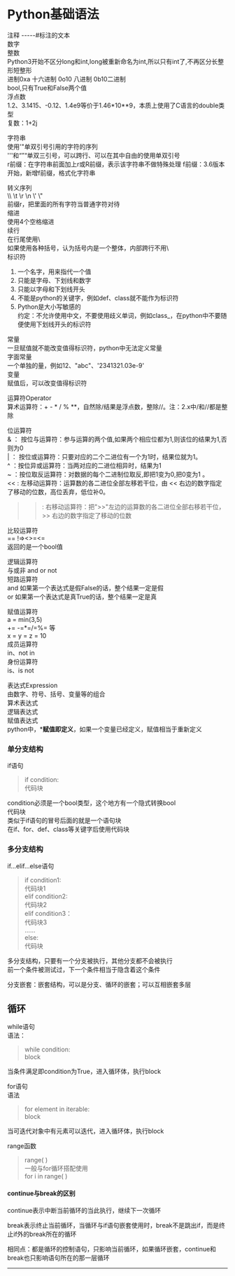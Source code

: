 # Python基础语法

注释 -----#标注的文本  
数字  
整数  
Python3开始不区分long和int,long被重新命名为int,所以只有int了,不再区分长整形短整形  
进制0xa 十六进制 0o10 八进制 0b10二进制  
bool,只有True和False两个值  
浮点数  
1.2、3.1415、-0.12、1.4e9等价于1.46*10**9，本质上使用了C语言的double类型  
复数：1+2j  

字符串  
使用'"单双引号引用的字符的序列  
'''和“”“单双三引号，可以跨行、可以在其中自由的使用单双引号  
r前缀：在字符串前面加上r或R前缀，表示该字符串不做特殊处理 
f前缀：3.6版本开始，新增f前缀，格式化字符串 

转义序列  
\\\ \t \r \n \\'  \\"  
前缀r，把里面的所有字符当普通字符对待  
缩进  
使用4个空格缩进  
续行  
在行尾使用\  
如果使用各种括号，认为括号内是一个整体，内部跨行不用\   
标识符  
1. 一个名字，用来指代一个值
2. 只能是字母、下划线和数字
3. 只能以字母和下划线开头
4. 不能是python的关键字，例如def、class就不能作为标识符
5. Python是大小写敏感的  
约定：不允许使用中文，不要使用歧义单词，例如class_，在python中不要随便使用下划线开头的标识符  

常量  
一旦赋值就不能改变值得标识符，python中无法定义常量  
字面常量  
一个单独的量，例如12、"abc"、'2341321.03e-9'  
变量  
赋值后，可以改变值得标识符   

运算符Operator  
算术运算符：+ - * / % **，自然除/结果是浮点数，整除//。注：2.x中/和//都是整除  

位运算符  
& ： 按位与运算符：参与运算的两个值,如果两个相应位都为1,则该位的结果为1,否则为0  
| ： 按位或运算符：只要对应的二个二进位有一个为1时，结果位就为1。  
^ ：按位异或运算符：当两对应的二进位相异时，结果为1  
~ ：按位取反运算符：对数据的每个二进制位取反,即把1变为0,把0变为1 。  
<< : 左移动运算符：运算数的各二进位全部左移若干位，由 << 右边的数字指定了移动的位数，高位丢弃，低位补0。  
>> : 右移动运算符：把">>"左边的运算数的各二进位全部右移若干位，>> 右边的数字指定了移动的位数  

比较运算符  
== !=><>=<=  
返回的是一个bool值  

逻辑运算符  
与或非 and or not  
短路运算符  
and 如果第一个表达式是假False的话，整个结果一定是假  
or 如果第一个表达式是真True的话，整个结果一定是真  

赋值运算符  
a = min(3,5)  
+= -=*=/=%=  等  
x = y = z = 10  
成员运算符  
in、not in  
身份运算符  
is、is not  

表达式Expression  
由数字、符号、括号、变量等的组合  
算术表达式  
逻辑表达式  
赋值表达式   
python中，***赋值即定义**，如果一个变量已经定义，赋值相当于重新定义  

### 单分支结构
if语句  
>if condition:  
代码块

condition必须是一个bool类型，这个地方有一个隐式转换bool  
代码块  
类似于if语句的冒号后面的就是一个语句块  
在if、for、def、class等关键字后使用代码块  

### 多分支结构 
if...elif...else语句
>if condition1:  
代码块1  
elif condition2:  
代码块2  
elif condition3：  
代码块3  
......  
else:  
代码块  

多分支结构，只要有一个分支被执行，其他分支都不会被执行  
前一个条件被测试过，下一个条件相当于隐含着这个条件  

分支嵌套：嵌套结构，可以是分支、循环的嵌套；可以互相嵌套多层  

## 循环
while语句  
语法： 
>while condition:  
block  

当条件满足即condition为True，进入循环体，执行block  


for语句  
语法  
>for element in iterable:  
block  

当可迭代对象中有元素可以迭代，进入循环体，执行block  

range函数
>range( )  
一般与for循环搭配使用  
for i in range( )  

#### continue与break的区别
continue表示中断当前循环的当此执行，继续下一次循环  

break表示终止当前循环，当循环与if语句嵌套使用时，break不是跳出if，而是终止if外的break所在的循环  

相同点：都是循环的控制语句，只影响当前循环，如果循环嵌套，continue和break也只影响语句所在的那一层循环  


****

